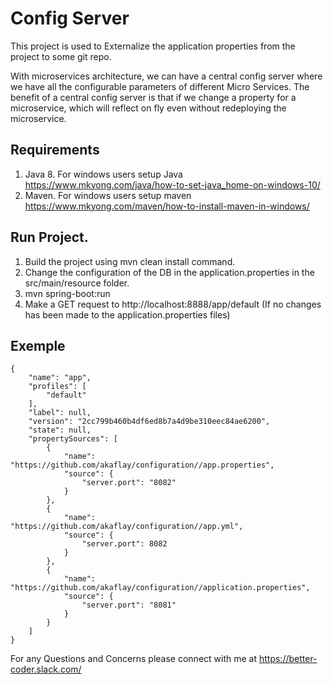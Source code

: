 # Config Server

This project is used to Externalize the application properties from the project to some git repo.

With microservices architecture, we can have a central config server where we have all the configurable parameters of different Micro Services. The benefit of a central config server is that if we change a property for a microservice, which will reflect on fly even without redeploying the microservice.


## Requirements
1. Java 8. For windows users setup Java https://www.mkyong.com/java/how-to-set-java_home-on-windows-10/
2. Maven. For windows users setup maven https://www.mkyong.com/maven/how-to-install-maven-in-windows/

## Run Project.
1. Build the project using mvn clean install command.
2. Change the configuration of the DB in the application.properties in the src/main/resource folder.
3. mvn spring-boot:run
4. Make a GET request to http://localhost:8888/app/default (If no changes has been made to the application.properties files)

## Exemple
```
{
    "name": "app",
    "profiles": [
        "default"
    ],
    "label": null,
    "version": "2cc799b460b4df6ed8b7a4d9be310eec84ae6200",
    "state": null,
    "propertySources": [
        {
            "name": "https://github.com/akaflay/configuration//app.properties",
            "source": {
                "server.port": "8082"
            }
        },
        {
            "name": "https://github.com/akaflay/configuration//app.yml",
            "source": {
                "server.port": 8082
            }
        },
        {
            "name": "https://github.com/akaflay/configuration//application.properties",
            "source": {
                "server.port": "8081"
            }
        }
    ]
}
```

For any Questions and Concerns please connect with me at https://better-coder.slack.com/
